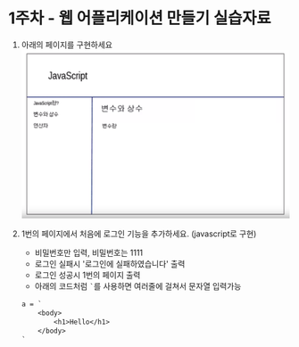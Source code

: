# 1주차 - 웹 어플리케이션 만들기 실습자료

1. 아래의 페이지를 구현하세요
![practice](./1img/15.png)

2. 1번의 페이지에서 처음에 로그인 기능을 추가하세요. (javascript로 구현)
    - 비밀번호만 입력, 비밀번호는 1111
    - 로그인 실패시 '로그인에 실패하였습니다' 출력
    - 로그인 성공시 1번의 페이지 출력
    - 아래의 코드처럼 ``` ` ```를 사용하면 여러줄에 걸쳐서 문자열 입력가능

    ```
    a = `
        <body>
            <h1>Hello</h1>
        </body>
    `
    ```